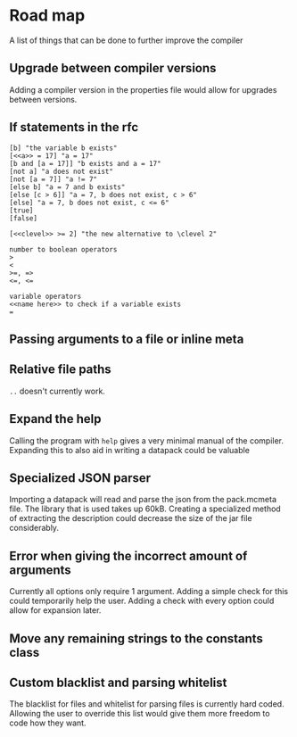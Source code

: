 # Road map
A list of things that can be done to further improve the compiler

## Upgrade between compiler versions
Adding a compiler version in the properties file would allow for upgrades between versions.

## If statements in the rfc

    [b] "the variable b exists"
    [<<a>> = 17] "a = 17"
    [b and [a = 17]] "b exists and a = 17"
    [not a] "a does not exist"
    [not [a = 7]] "a != 7"
    [else b] "a = 7 and b exists"
    [else [c > 6]] "a = 7, b does not exist, c > 6"
    [else] "a = 7, b does not exist, c <= 6"
    [true]
    [false]
    
    [<<clevel>> >= 2] "the new alternative to \clevel 2"
    
    number to boolean operators
    >
    <
    >=, =>
    <=, <=
    
    variable operators
    <<name here>> to check if a variable exists
    =

## Passing arguments to a file or inline meta

## Relative file paths
`..` doesn't currently work.

## Expand the help
Calling the program with `help` gives a very minimal manual of the compiler.
Expanding this to also aid in writing a datapack could be valuable

## Specialized JSON parser
Importing a datapack will read and parse the json from the pack.mcmeta file.
The library that is used takes up 60kB.
Creating a specialized method of extracting the description could decrease the size of the jar file considerably.

## Error when giving the incorrect amount of arguments
Currently all options only require 1 argument.
Adding a simple check for this could temporarily help the user.
Adding a check with every option could allow for expansion later.

## Move any remaining strings to the constants class

## Custom blacklist and parsing whitelist
The blacklist for files and whitelist for parsing files is currently hard coded. Allowing the user to override this list would give them more freedom to code how they want.